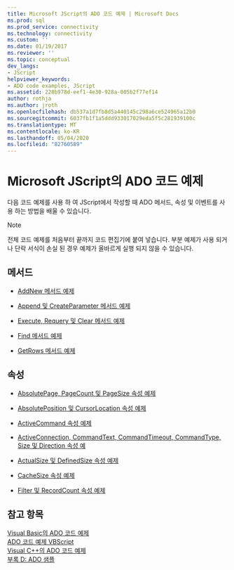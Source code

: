 ```yaml
---
title: Microsoft JScript의 ADO 코드 예제 | Microsoft Docs
ms.prod: sql
ms.prod_service: connectivity
ms.technology: connectivity
ms.custom: ''
ms.date: 01/19/2017
ms.reviewer: ''
ms.topic: conceptual
dev_langs:
- JScript
helpviewer_keywords:
- ADO code examples, JScript
ms.assetid: 228b978d-eef1-4e30-928a-005b2f77ef14
author: rothja
ms.author: jroth
ms.openlocfilehash: db537a1d7fb8d5a440145c298a6ce524965a12b0
ms.sourcegitcommit: 6037fb1f1a5ddd933017029eda5f5c281939100c
ms.translationtype: MT
ms.contentlocale: ko-KR
ms.lasthandoff: 05/04/2020
ms.locfileid: "82760589"
---
```

# <a name="ado-code-examples-in-microsoft-jscript"></a>Microsoft JScript의 ADO 코드 예제
다음 코드 예제를 사용 하 여 JScript에서 작성할 때 ADO 메서드, 속성 및 이벤트를 사용 하는 방법을 배울 수 있습니다.  
  
> [!NOTE]
>  전체 코드 예제를 처음부터 끝까지 코드 편집기에 붙여 넣습니다. 부분 예제가 사용 되거나 단락 서식이 손실 된 경우 예제가 올바르게 실행 되지 않을 수 있습니다.  
  
## <a name="methods"></a>메서드  
  
-   [AddNew 메서드 예제](../../../ado/reference/ado-api/addnew-method-example-jscript.md)  
  
-   [Append 및 CreateParameter 메서드 예제](../../../ado/reference/ado-api/append-and-createparameter-methods-example-jscript.md)  
  
-   [Execute, Requery 및 Clear 메서드 예제](../../../ado/reference/ado-api/execute-requery-and-clear-methods-example-jscript.md)  
  
-   [Find 메서드 예제](../../../ado/reference/ado-api/find-method-example-jscript.md)  
  
-   [GetRows 메서드 예제](../../../ado/reference/ado-api/getrows-method-example-vb.md)  
  
## <a name="properties"></a>속성  
  
-   [AbsolutePage, PageCount 및 PageSize 속성 예제](../../../ado/reference/ado-api/absolutepage-pagecount-and-pagesize-properties-example-jscript.md)  
  
-   [AbsolutePosition 및 CursorLocation 속성 예제](../../../ado/reference/ado-api/absoluteposition-and-cursorlocation-properties-example-jscript.md)  
  
-   [ActiveCommand 속성 예제](../../../ado/reference/ado-api/activecommand-property-example-jscript.md)  
  
-   [ActiveConnection, CommandText, CommandTimeout, CommandType, Size 및 Direction 속성 예](../../../ado/reference/ado-api/activeconnection-commandtext-timeout-type-size-example-jscript.md)  
  
-   [ActualSize 및 DefinedSize 속성 예제](../../../ado/reference/ado-api/actualsize-and-definedsize-properties-example-jscript.md)  
  
-   [CacheSize 속성 예제](../../../ado/reference/ado-api/cachesize-property-example-jscript.md)  
  
-   [Filter 및 RecordCount 속성 예제](../../../ado/reference/ado-api/filter-and-recordcount-properties-example-jscript.md)  
  
## <a name="see-also"></a>참고 항목  
 [Visual Basic의 ADO 코드 예제](../../../ado/reference/ado-api/ado-code-examples-in-visual-basic.md)   
 [ADO 코드 예제 VBScript](../../../ado/reference/ado-api/ado-code-examples-vbscript.md)   
 [Visual C++의 ADO 코드 예제](../../../ado/reference/ado-api/ado-code-examples-in-visual-c.md)   
 [부록 D: ADO 샘플](../../../ado/guide/appendixes/appendix-d-ado-samples.md)
